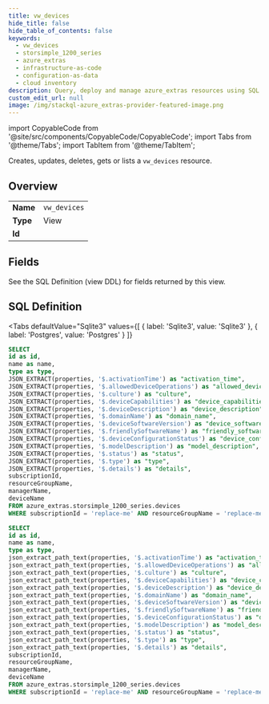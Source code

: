 ```yaml
--- 
title: vw_devices
hide_title: false
hide_table_of_contents: false
keywords:
  - vw_devices
  - storsimple_1200_series
  - azure_extras
  - infrastructure-as-code
  - configuration-as-data
  - cloud inventory
description: Query, deploy and manage azure_extras resources using SQL
custom_edit_url: null
image: /img/stackql-azure_extras-provider-featured-image.png
---
```


import CopyableCode from '@site/src/components/CopyableCode/CopyableCode';
import Tabs from '@theme/Tabs';
import TabItem from '@theme/TabItem';

Creates, updates, deletes, gets or lists a <code>vw_devices</code> resource.

## Overview
<table><tbody>
<tr><td><b>Name</b></td><td><code>vw_devices</code></td></tr>
<tr><td><b>Type</b></td><td>View</td></tr>
<tr><td><b>Id</b></td><td><CopyableCode code="azure_extras.storsimple_1200_series.vw_devices" /></td></tr>
</tbody></table>

## Fields

See the SQL Definition (view DDL) for fields returned by this view.

## SQL Definition

<Tabs
defaultValue="Sqlite3"
values={[
{ label: 'Sqlite3', value: 'Sqlite3' },
{ label: 'Postgres', value: 'Postgres' }
]}
>
<TabItem value="Sqlite3">

```sql
SELECT
id as id,
name as name,
type as type,
JSON_EXTRACT(properties, '$.activationTime') as "activation_time",
JSON_EXTRACT(properties, '$.allowedDeviceOperations') as "allowed_device_operations",
JSON_EXTRACT(properties, '$.culture') as "culture",
JSON_EXTRACT(properties, '$.deviceCapabilities') as "device_capabilities",
JSON_EXTRACT(properties, '$.deviceDescription') as "device_description",
JSON_EXTRACT(properties, '$.domainName') as "domain_name",
JSON_EXTRACT(properties, '$.deviceSoftwareVersion') as "device_software_version",
JSON_EXTRACT(properties, '$.friendlySoftwareName') as "friendly_software_name",
JSON_EXTRACT(properties, '$.deviceConfigurationStatus') as "device_configuration_status",
JSON_EXTRACT(properties, '$.modelDescription') as "model_description",
JSON_EXTRACT(properties, '$.status') as "status",
JSON_EXTRACT(properties, '$.type') as "type",
JSON_EXTRACT(properties, '$.details') as "details",
subscriptionId,
resourceGroupName,
managerName,
deviceName
FROM azure_extras.storsimple_1200_series.devices
WHERE subscriptionId = 'replace-me' AND resourceGroupName = 'replace-me' AND managerName = 'replace-me';
```

</TabItem>
<TabItem value="Postgres">

```sql
SELECT
id as id,
name as name,
type as type,
json_extract_path_text(properties, '$.activationTime') as "activation_time",
json_extract_path_text(properties, '$.allowedDeviceOperations') as "allowed_device_operations",
json_extract_path_text(properties, '$.culture') as "culture",
json_extract_path_text(properties, '$.deviceCapabilities') as "device_capabilities",
json_extract_path_text(properties, '$.deviceDescription') as "device_description",
json_extract_path_text(properties, '$.domainName') as "domain_name",
json_extract_path_text(properties, '$.deviceSoftwareVersion') as "device_software_version",
json_extract_path_text(properties, '$.friendlySoftwareName') as "friendly_software_name",
json_extract_path_text(properties, '$.deviceConfigurationStatus') as "device_configuration_status",
json_extract_path_text(properties, '$.modelDescription') as "model_description",
json_extract_path_text(properties, '$.status') as "status",
json_extract_path_text(properties, '$.type') as "type",
json_extract_path_text(properties, '$.details') as "details",
subscriptionId,
resourceGroupName,
managerName,
deviceName
FROM azure_extras.storsimple_1200_series.devices
WHERE subscriptionId = 'replace-me' AND resourceGroupName = 'replace-me' AND managerName = 'replace-me';
```

</TabItem>
</Tabs>
